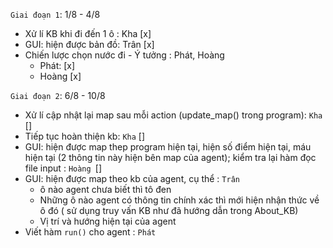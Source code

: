 `Giai đoạn 1`: 1/8 - 4/8
- Xử lí KB khi đi đến 1 ô : Kha [x]
- GUI: hiện được bản đồ: Trân [x]
- Chiến lược chọn nước đi - Ý tưởng : Phát, Hoàng
    - Phát: [x]
    - Hoàng [x]  
    
`Giai đoạn 2`: 6/8 - 10/8
- Xử lí cập nhật lại map sau mỗi action (update_map() trong program): `Kha` []
- Tiếp tục hoàn thiện kb: `Kha` []
- GUI: hiện được map thep program hiện tại, hiện số điểm hiện tại, máu hiện tại (2 thông tin này hiện bên map của agent); kiểm tra lại hàm đọc file input : `Hoàng `[]
- GUI: hiện được map theo kb của agent, cụ thể : `Trân`
    + ô nào agent chưa biết thì tô đen
    + Những ô nào agent có thông tin chính xác thì mới hiện nhận thức về ô đó ( sử dụng truy vấn KB như đã hướng dẫn trong About_KB)
    + Vị trí và hướng hiện tại của agent
- Viết hàm `run()` cho agent : `Phát`
